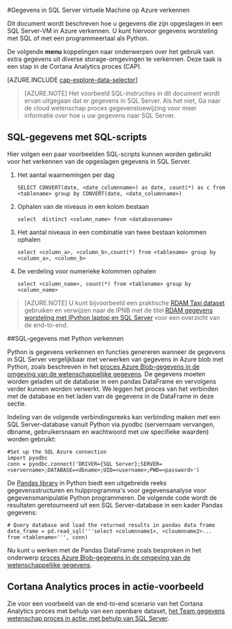 <properties 
    pageTitle="Gegevens in SQL Server virtuele Machine verkennen op Azure | Microsoft Azure" 
    description="Het verkennen van gegevens die zijn opgeslagen in een SQL Server-VM in Azure." 
    services="machine-learning" 
    documentationCenter="" 
    authors="bradsev" 
    manager="jhubbard" 
    editor="cgronlun" />

<tags 
    ms.service="machine-learning" 
    ms.workload="data-services" 
    ms.tgt_pltfrm="na" 
    ms.devlang="na" 
    ms.topic="article" 
    ms.date="09/13/2016" 
    ms.author="bradsev" /> 

#<a name="explore-data-in-sql-server-virtual-machine-on-azure"></a>Gegevens in SQL Server virtuele Machine op Azure verkennen


Dit document wordt beschreven hoe u gegevens die zijn opgeslagen in een SQL Server-VM in Azure verkennen. U kunt hiervoor gegevens worsteling met SQL of met een programmeertaal als Python.

De volgende **menu** koppelingen naar onderwerpen over het gebruik van extra gegevens uit diverse storage-omgevingen te verkennen. Deze taak is een stap in de Cortana Analytics proces (CAP).

[AZURE.INCLUDE [cap-explore-data-selector](../../includes/cap-explore-data-selector.md)]


> [AZURE.NOTE] Het voorbeeld SQL-instructies in dit document wordt ervan uitgegaan dat er gegevens in SQL Server. Als het niet, Ga naar de cloud wetenschap proces gegevenstoewijzing voor meer informatie over hoe u uw gegevens naar SQL Server.



## <a name="sql-dataexploration"></a>SQL-gegevens met SQL-scripts

Hier volgen een paar voorbeelden SQL-scripts kunnen worden gebruikt voor het verkennen van de opgeslagen gegevens in SQL Server.

1. Het aantal waarnemingen per dag

    `SELECT CONVERT(date, <date_columnname>) as date, count(*) as c from <tablename> group by CONVERT(date, <date_columnname>)` 

2. Ophalen van de niveaus in een kolom bestaan

    `select  distinct <column_name> from <databasename>`

3. Het aantal niveaus in een combinatie van twee bestaan kolommen ophalen 

    `select <column_a>, <column_b>,count(*) from <tablename> group by <column_a>, <column_b>`

4. De verdeling voor numerieke kolommen ophalen

    `select <column_name>, count(*) from <tablename> group by <column_name>`

> [AZURE.NOTE] U kunt bijvoorbeeld een praktische [RDAM Taxi dataset](http://www.andresmh.com/nyctaxitrips/) gebruiken en verwijzen naar de IPNB met de titel [RDAM gegevens worsteling met IPython laptop en SQL Server](https://github.com/Azure/Azure-MachineLearning-DataScience/blob/master/Misc/DataScienceProcess/iPythonNotebooks/machine-Learning-data-science-process-sql-walkthrough.ipynb) voor een overzicht van de end-to-end.

##<a name="python"></a>SQL-gegevens met Python verkennen

Python is gegevens verkennen en functies genereren wanneer de gegevens in SQL Server vergelijkbaar met verwerken van gegevens in Azure blob met Python, zoals beschreven in het [proces Azure Blob-gegevens in de omgeving van de wetenschappelijke gegevens](machine-learning-data-science-process-data-blob.md). De gegevens moeten worden geladen uit de database in een pandas DataFrame en vervolgens verder kunnen worden verwerkt. We leggen het proces van het verbinden met de database en het laden van de gegevens in de DataFrame in deze sectie.

Indeling van de volgende verbindingsreeks kan verbinding maken met een SQL Server-database vanuit Python via pyodbc (servernaam vervangen, dbname, gebruikersnaam en wachtwoord met uw specifieke waarden) worden gebruikt:

    #Set up the SQL Azure connection
    import pyodbc   
    conn = pyodbc.connect('DRIVER={SQL Server};SERVER=<servername>;DATABASE=<dbname>;UID=<username>;PWD=<password>')

De [Pandas library](http://pandas.pydata.org/) in Python biedt een uitgebreide reeks gegevensstructuren en hulpprogramma's voor gegevensanalyse voor gegevensmanipulatie Python programmeren. De volgende code wordt de resultaten geretourneerd uit een SQL Server-database in een kader Pandas gegevens:

    # Query database and load the returned results in pandas data frame
    data_frame = pd.read_sql('''select <columnname1>, <cloumnname2>... from <tablename>''', conn)

Nu kunt u werken met de Pandas DataFrame zoals besproken in het onderwerp [proces Azure Blob-gegevens in de omgeving van de wetenschappelijke gegevens](machine-learning-data-science-process-data-blob.md).

## <a name="cortana-analytics-process-in-action-example"></a>Cortana Analytics proces in actie-voorbeeld

Zie voor een voorbeeld van de end-to-end scenario van het Cortana Analytics proces met behulp van een openbare dataset, [het Team gegevens wetenschap proces in actie: met behulp van SQL Server](machine-learning-data-science-process-sql-walkthrough.md).

 
